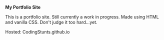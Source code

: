 **My Portfolio Site**

This is a portfolio site. Still currently a work in progress. Made using HTML and vanilla CSS. Don't judge it too hard...yet.

Hosted: CodingStunts.github.io
